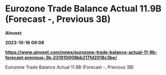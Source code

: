 # Eurozone Trade Balance Actual 11.9B (Forecast -, Previous 3B)
**AInvest**

**2023-10-16 09:08**

**https://www.ainvest.com/news/eurozone-trade-balance-actual-11-9b-forecast-previous-3b-231010008bb217fd2018c3be/**

Eurozone Trade Balance Actual 11.9B (Forecast -, Previous 3B)